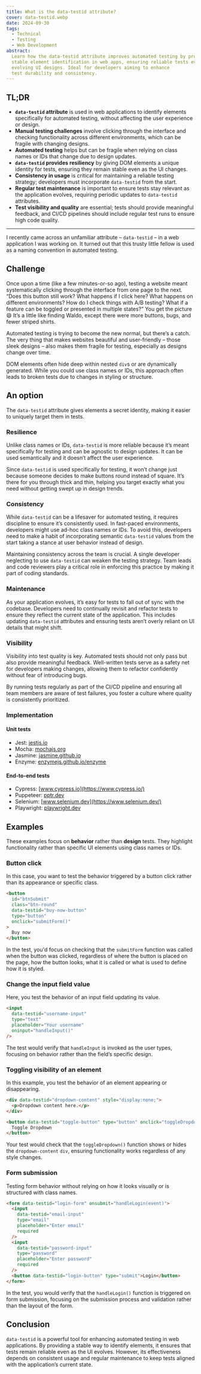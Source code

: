 ```yaml
---
title: What is the data-testid attribute?
cover: data-testid.webp
date: 2024-09-30
tags:
  - Technical
  - Testing
  - Web Development
abstract:
  Learn how the data-testid attribute improves automated testing by providing
  stable element identification in web apps, ensuring reliable tests even with
  evolving UI designs. Ideal for developers aiming to enhance
  test durability and consistency.
---
```


## TL;DR

- **`data-testid` attribute** is used in web applications to identify elements specifically for automated testing, without affecting the user experience or design.
- **Manual testing challenges** involve clicking through the interface and checking functionality across different environments, which can be fragile with changing designs.
- **Automated testing** helps but can be fragile when relying on class names or IDs that change due to design updates.
- **`data-testid` provides resiliency** by giving DOM elements a unique identity for tests, ensuring they remain stable even as the UI changes.
- **Consistency in usage** is critical for maintaining a reliable testing strategy; developers must incorporate `data-testid` from the start.
- **Regular test maintenance** is important to ensure tests stay relevant as the application evolves, requiring periodic updates to `data-testid` attributes.
- **Test visibility and quality** are essential; tests should provide meaningful feedback, and CI/CD pipelines should include regular test runs to ensure high code quality.

---

I recently came across an unfamiliar attribute – `data-testid` – in a web application I was working on. It turned out that this trusty little fellow is used as a naming convention in automated testing.

## Challenge

Once upon a time (like a few minutes-or-so ago), testing a website meant systematically clicking through the interface from one page to the next. “Does this button still work? What happens if I click here? What happens on different environments? How do I check things with A/B testing? What if a feature can be toggled or presented in multiple states?” You get the picture :smile: It’s a little like finding Waldo, except there were more buttons, bugs, and fewer striped shirts.

Automated testing is trying to become the new normal, but there’s a catch. The very thing that makes websites beautiful and user-friendly – those sleek designs – also makes them fragile for testing, especially as designs change over time.

DOM elements often hide deep within nested `div`s or are dynamically generated. While you could use class names or IDs, this approach often leads to broken tests due to changes in styling or structure.

## An option

The `data-testid` attribute gives elements a secret identity, making it easier to uniquely target them in tests.

### Resilience

Unlike class names or IDs, `data-testid` is more reliable because it’s meant specifically for testing and can be agnostic to design updates. It can be used semantically and it doesn’t affect the user experience.

Since `data-testid` is used specifically for testing, it won’t change just because someone decides to make buttons round instead of square. It’s there for you through thick and thin, helping you target exactly what you need without getting swept up in design trends.

### Consistency

While `data-testid` can be a lifesaver for automated testing, it requires discipline to ensure it’s consistently used. In fast-paced environments, developers might use ad-hoc class names or IDs. To avoid this, developers need to make a habit of incorporating semantic `data-testid` values from the start taking a stance at user behavior instead of design.

Maintaining consistency across the team is crucial. A single developer neglecting to use `data-testid` can weaken the testing strategy. Team leads and code reviewers play a critical role in enforcing this practice by making it part of coding standards.

### Maintenance

As your application evolves, it’s easy for tests to fall out of sync with the codebase. Developers need to continually revisit and refactor tests to ensure they reflect the current state of the application. This includes updating `data-testid` attributes and ensuring tests aren’t overly reliant on UI details that might shift.

### Visibility

Visibility into test quality is key. Automated tests should not only pass but also provide meaningful feedback. Well-written tests serve as a safety net for developers making changes, allowing them to refactor confidently without fear of introducing bugs.

By running tests regularly as part of the CI/CD pipeline and ensuring all team members are aware of test failures, you foster a culture where quality is consistently prioritized.

### Implementation

#### Unit tests

- Jest: [jestjs.io](https://jestjs.io/)
- Mocha: [mochajs.org](https://mochajs.org/)
- Jasmine: [jasmine.github.io](https://jasmine.github.io/)
- Enzyme: [enzymejs.github.io/enzyme](https://enzymejs.github.io/enzyme/)

#### End-to-end tests

- Cypress: [www.cypress.io](https://www.cypress.io/)
- Puppeteer: [pptr.dev](https://pptr.dev/)
- Selenium: [www.selenium.dev](https://www.selenium.dev/)
- Playwright: [playwright.dev](https://playwright.dev/)

## Examples

These examples focus on **behavior** rather than **design** tests. They highlight functionality rather than specific UI elements using class names or IDs.

### Button click

In this case, you want to test the behavior triggered by a button click rather than its appearance or specific class.

```html
<button
  id="btnSubmit"
  class="btn-round"
  data-testid="buy-now-button"
  type="button"
  onclick="submitForm()"
>
  Buy now
</button>
```

In the test, you'd focus on checking that the `submitForm` function was called when the button was clicked, regardless of where the button is placed on the page, how the button looks, what it is called or what is used to define how it is styled.

### Change the input field value

Here, you test the behavior of an input field updating its value.

```html
<input
  data-testid="username-input"
  type="text"
  placeholder="Your username"
  oninput="handleInput()"
/>
```

The test would verify that `handleInput` is invoked as the user types, focusing on behavior rather than the field’s specific design.

### Toggling visibility of an element

In this example, you test the behavior of an element appearing or disappearing.

```html
<div data-testid="dropdown-content" style="display:none;">
  <p>Dropdown content here.</p>
</div>

<button data-testid="toggle-button" type="button" onclick="toggleDropdown()">
  Toggle Dropdown
</button>
```

Your test would check that the `toggleDropdown()` function shows or hides the `dropdown-content` `div`, ensuring functionality works regardless of any style changes.

### Form submission

Testing form behavior without relying on how it looks visually or is structured with class names.

```html
<form data-testid="login-form" onsubmit="handleLogin(event)">
  <input
    data-testid="email-input"
    type="email"
    placeholder="Enter email"
    required
  />
  <input
    data-testid="password-input"
    type="password"
    placeholder="Enter password"
    required
  />
  <button data-testid="login-button" type="submit">Login</button>
</form>
```

In the test, you would verify that the `handleLogin()` function is triggered on form submission, focusing on the submission process and validation rather than the layout of the form.

## Conclusion

`data-testid` is a powerful tool for enhancing automated testing in web applications. By providing a stable way to identify elements, it ensures that tests remain reliable even as the UI evolves. However, its effectiveness depends on consistent usage and regular maintenance to keep tests aligned with the application’s current state.

